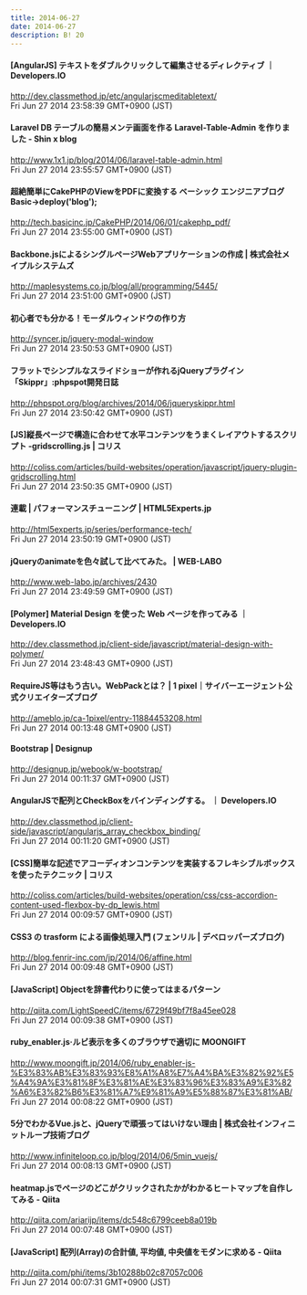 ```yaml
---
title: 2014-06-27
date: 2014-06-27
description: B! 20
---
```


#### [AngularJS] テキストをダブルクリックして編集させるディレクティブ ｜ Developers.IO
http://dev.classmethod.jp/etc/angularjscmeditabletext/<br>
Fri Jun 27 2014 23:58:39 GMT+0900 (JST)<br>


#### Laravel DB テーブルの簡易メンテ画面を作る Laravel-Table-Admin を作りました - Shin x blog
http://www.1x1.jp/blog/2014/06/laravel-table-admin.html<br>
Fri Jun 27 2014 23:55:57 GMT+0900 (JST)<br>


####  超絶簡単にCakePHPのViewをPDFに変換する ベーシック エンジニアブログ  Basic->deploy('blog');
http://tech.basicinc.jp/CakePHP/2014/06/01/cakephp_pdf/<br>
Fri Jun 27 2014 23:55:00 GMT+0900 (JST)<br>


#### Backbone.jsによるシングルページWebアプリケーションの作成 | 株式会社メイプルシステムズ
http://maplesystems.co.jp/blog/all/programming/5445/<br>
Fri Jun 27 2014 23:51:00 GMT+0900 (JST)<br>


#### 初心者でも分かる！モーダルウィンドウの作り方
http://syncer.jp/jquery-modal-window<br>
Fri Jun 27 2014 23:50:53 GMT+0900 (JST)<br>


#### フラットでシンプルなスライドショーが作れるjQueryプラグイン「Skippr」:phpspot開発日誌
http://phpspot.org/blog/archives/2014/06/jqueryskippr.html<br>
Fri Jun 27 2014 23:50:42 GMT+0900 (JST)<br>


####   [JS]縦長ページで構造に合わせて水平コンテンツをうまくレイアウトするスクリプト -gridscrolling.js | コリス
http://coliss.com/articles/build-websites/operation/javascript/jquery-plugin-gridscrolling.html<br>
Fri Jun 27 2014 23:50:35 GMT+0900 (JST)<br>


#### 連載 | パフォーマンスチューニング | HTML5Experts.jp
http://html5experts.jp/series/performance-tech/<br>
Fri Jun 27 2014 23:50:19 GMT+0900 (JST)<br>


#### jQueryのanimateを色々試して比べてみた。 | WEB-LABO
http://www.web-labo.jp/archives/2430<br>
Fri Jun 27 2014 23:49:59 GMT+0900 (JST)<br>


#### [Polymer] Material Design を使った Web ページを作ってみる ｜ Developers.IO
http://dev.classmethod.jp/client-side/javascript/material-design-with-polymer/<br>
Fri Jun 27 2014 23:48:43 GMT+0900 (JST)<br>


#### RequireJS等はもう古い。WebPackとは？ | 1 pixel｜サイバーエージェント公式クリエイターズブログ
http://ameblo.jp/ca-1pixel/entry-11884453208.html<br>
Fri Jun 27 2014 00:13:48 GMT+0900 (JST)<br>


#### Bootstrap | Designup
http://designup.jp/webook/w-bootstrap/<br>
Fri Jun 27 2014 00:11:37 GMT+0900 (JST)<br>


#### AngularJSで配列とCheckBoxをバインディングする。 ｜ Developers.IO
http://dev.classmethod.jp/client-side/javascript/angularjs_array_checkbox_binding/<br>
Fri Jun 27 2014 00:11:20 GMT+0900 (JST)<br>


####   [CSS]簡単な記述でアコーディオンコンテンツを実装するフレキシブルボックスを使ったテクニック | コリス
http://coliss.com/articles/build-websites/operation/css/css-accordion-content-used-flexbox-by-dp_lewis.html<br>
Fri Jun 27 2014 00:09:57 GMT+0900 (JST)<br>


#### CSS3 の trasform による画像処理入門 (フェンリル | デベロッパーズブログ)
http://blog.fenrir-inc.com/jp/2014/06/affine.html<br>
Fri Jun 27 2014 00:09:48 GMT+0900 (JST)<br>


#### [JavaScript] Objectを辞書代わりに使ってはまるパターン
http://qiita.com/LightSpeedC/items/6729f49bf7f8a45ee028<br>
Fri Jun 27 2014 00:09:38 GMT+0900 (JST)<br>


#### ruby_enabler.js·ルビ表示を多くのブラウザで適切に MOONGIFT
http://www.moongift.jp/2014/06/ruby_enabler-js-%E3%83%AB%E3%83%93%E8%A1%A8%E7%A4%BA%E3%82%92%E5%A4%9A%E3%81%8F%E3%81%AE%E3%83%96%E3%83%A9%E3%82%A6%E3%82%B6%E3%81%A7%E9%81%A9%E5%88%87%E3%81%AB/<br>
Fri Jun 27 2014 00:08:22 GMT+0900 (JST)<br>


#### 5分でわかるVue.jsと、jQueryで頑張ってはいけない理由 | 株式会社インフィニットループ技術ブログ
http://www.infiniteloop.co.jp/blog/2014/06/5min_vuejs/<br>
Fri Jun 27 2014 00:08:13 GMT+0900 (JST)<br>


#### heatmap.jsでページのどこがクリックされたかがわかるヒートマップを自作してみる - Qiita
http://qiita.com/ariarijp/items/dc548c6799ceeb8a019b<br>
Fri Jun 27 2014 00:07:48 GMT+0900 (JST)<br>


#### [JavaScript] 配列(Array)の合計値, 平均値, 中央値をモダンに求める - Qiita
http://qiita.com/phi/items/3b10288b02c87057c006<br>
Fri Jun 27 2014 00:07:31 GMT+0900 (JST)<br>


